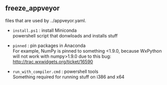 freeze_appveyor
---------------

files that are used by ../appveyor.yaml.

- `install.ps1` : install Miniconda   
  powershell script that donwloads and installs stuff

- `pinned` : pin packages in Anaconda   
  For example, NumPy is pinned to something <1.9.0, because
  WxPython will not work with numpy>1.9.0 due to this bug:
  http://trac.wxwidgets.org/ticket/16590

- `run_with_compiler.cmd` : powershell tools   
  Something required for running stuff on i386 and x64
